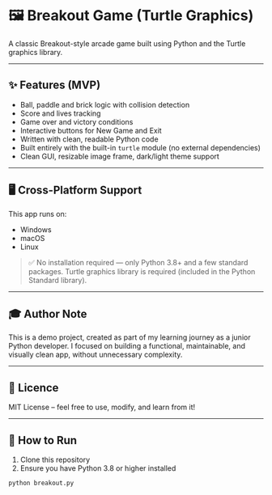 # 🖼️ Breakout Game (Turtle Graphics)

A classic Breakout-style arcade game built using Python and the Turtle graphics library.

---

## ✨ Features (MVP)

- Ball, paddle and brick logic with collision detection
- Score and lives tracking
- Game over and victory conditions
- Interactive buttons for New Game and Exit
- Written with clean, readable Python code
- Built entirely with the built-in `turtle` module (no external dependencies)
- Clean GUI, resizable image frame, dark/light theme support

---

## 🖥️ Cross-Platform Support

This app runs on:

- Windows
- macOS
- Linux

> ✅ No installation required — only Python 3.8+ and a few standard packages.
> Turtle graphics library is required (included in the Python Standard library).

 
---
## 🎓 Author Note

This is a demo project, created as part of my learning journey as a junior Python developer.
I focused on building a functional, maintainable, and visually clean app, without unnecessary complexity.

---
## 📝 Licence

MIT License – feel free to use, modify, and learn from it!

---
## 🚀 How to Run

1. Clone this repository
2. Ensure you have Python 3.8 or higher installed

```bash
python breakout.py
```

